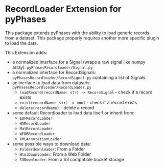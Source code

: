 # RecordLoader Extension for pyPhases

This package extends pyPhases with the ability to load generic records from a dataset. This package properly requires another more specific plugin to load the data.

This Extension adds:
- a normalized interface for a Signal (wraps a raw signal like numpy array): `pyPhasesRecordloader/Signal.py`
- a normalized interface for RecordSignals: `pyPhasesRecordloader/RecordSignal.py` containing a list of Signals
- an inerface to load data from datasets: `pyPhasesRecordloader/RecordLoader.py`
  - `loadRecord(recordName: str) -> RecordSignal` - check if a record exists
  - `exist(recordName: str) -> bool` - check if a record exists
  - `delete(recordName)` - delete a record
- some default Recordloader to load data itself or inherit from:
  - `EDFRecordLoader`
  - `H5RecordLoader`
  - `MatRecordLoader`
  - `WFDBRecordLoader`
  - `XMLAnnotationLoader`
- some possible ways to download data:
  - `Folderdownloader`: From a Folder
  - `HtmlDownloader`: From a Web Folder
  - `S3Downloader`: From a S3 compatible bucket storage
